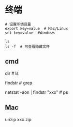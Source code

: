 # 终端

```shell
# 设置环境变量
export key=value  # Mac/Linux
set key=value  #Windows

ls
ls -f  # 可查看隐藏文件
```

## cmd

dir  # ls

findstr  # grep

netstat -aon | findstr "xxx"  # ps 

## Mac

unzip xxx.zip